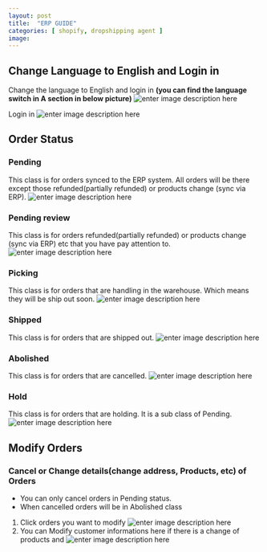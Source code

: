 ```yaml
---
layout: post
title:  "ERP GUIDE"
categories: [ shopify, dropshipping agent ]
image: 
---
```

##  Change Language to English and Login in
Change the language to English and login in
**(you can find the language switch in A section in below picture)**
![enter image description here](https://blog.nichepik.com/assets/images/erp_1.png)

Login in
![enter image description here](https://blog.nichepik.com/assets/images/erp_2.png)

## Order Status
### Pending
This class is for orders synced to the ERP system. All orders will be there except those refunded(partially refunded) or products change (sync via ERP).
![enter image description here](https://blog.nichepik.com/assets/images/ERP_3.png)

### Pending review
This class is for orders refunded(partially refunded) or products change (sync via ERP) etc that you have pay attention to.
![enter image description here](https://blog.nichepik.com/assets/images/erp_4.png)
### Picking
This class is for orders that are handling in the warehouse. Which means they will be ship out soon.
![enter image description here](https://blog.nichepik.com/assets/images/ERP_5.png)
### Shipped
This class is for orders that are shipped out.
![enter image description here](https://blog.nichepik.com/assets/images/erp_7.png)
### Abolished
This class is for orders that are cancelled.
![enter image description here](https://blog.nichepik.com/assets/images/ERP_6.png)
### Hold 
This class is for orders that are holding. It is a sub class of Pending.
![enter image description here](https://blog.nichepik.com/assets/images/ERP_8.png)
## Modify Orders
### Cancel or Change details(change address, Products, etc) of Orders
- You can only cancel orders in Pending status.
- When cancelled orders will be in Abolished class
1. Click orders you want to modify
![enter image description here](https://blog.nichepik.com/assets/images/erp12261.png)
2. You can Modify customer informations here if there is a change of products and 
![enter image description here](https://blog.nichepik.com/assets/images/erp12262.png)









<!--stackedit_data:
eyJoaXN0b3J5IjpbLTUwMDUzODYzNCwxNTQ5OTMxODM3LDczOT
M0NzUwOSwtMTYwNTczNjE0MywtMTA2MDM1NzA0OSw4ODE0Njc5
ODgsMTc3Mjg2MDYxNCwxODY3NjY4Njk5LDUwMzI3MTk3MSwtNz
M0NzUzMjM4LDIwMzQwOTQ1MTgsLTE3MDEyOTkyNTUsLTE1NDc5
NjgxMzAsLTUyMzY2Njg0NCwxODA2NjY4MDM4XX0=
-->